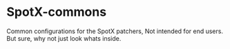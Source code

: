 # SpotX-commons
Common configurations for the SpotX patchers, Not intended for end users. But sure, why not just look whats inside.
